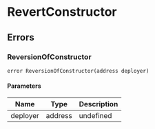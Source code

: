 # RevertConstructor











## Errors

### ReversionOfConstructor

```solidity
error ReversionOfConstructor(address deployer)
```





#### Parameters

| Name | Type | Description |
|---|---|---|
| deployer | address | undefined |


